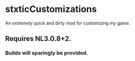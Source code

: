 # stxticCustomizations
An *extremely* quick and dirty mod for customizing my game.
## Requires NL3.0.8+2.
### Builds will sparingly be provided.
